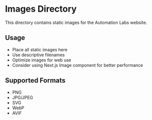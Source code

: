 # Images Directory

This directory contains static images for the Automation Labs website.

## Usage

- Place all static images here
- Use descriptive filenames
- Optimize images for web use
- Consider using Next.js Image component for better performance

## Supported Formats

- PNG
- JPG/JPEG
- SVG
- WebP
- AVIF
